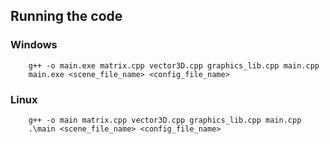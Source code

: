 ## Running the code

### Windows
```
    g++ -o main.exe matrix.cpp vector3D.cpp graphics_lib.cpp main.cpp
    main.exe <scene_file_name> <config_file_name>
```

### Linux
```
    g++ -o main matrix.cpp vector3D.cpp graphics_lib.cpp main.cpp
    .\main <scene_file_name> <config_file_name>
```
